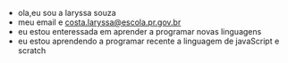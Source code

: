 - ola,eu sou a laryssa souza 
- meu email e costa.laryssa@escola.pr.gov.br
- eu estou enteressada em aprender a programar novas linguagens 
- eu estou aprendendo a programar recente a linguagem de javaScript e scratch
